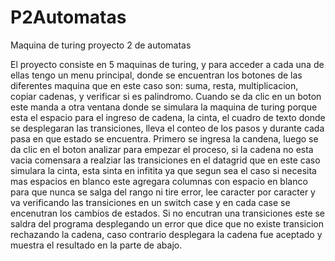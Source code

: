 # P2Automatas
Maquina de turing proyecto 2 de automatas

El proyecto consiste en 5 maquinas de turing, y para acceder a cada una de ellas tengo un menu principal, donde se encuentran los botones de las diferentes maquina que en este caso son: suma, resta, multiplicacion, copiar cadenas, y verificar si es palindromo. Cuando se da clic en un boton este manda a otra ventana donde se simulara la maquina de turing porque esta el espacio para el ingreso de cadena, la cinta, el cuadro de texto donde se desplegaran las transiciones, lleva el conteo de los pasos y durante cada pasa en que estado se encuentra. Primero se ingresa la candena, luego se da clic en el boton analizar para empezar el proceso, si la cadena no esta vacia comensara a realziar las transiciones en el datagrid que en este caso simulara la cinta, esta sinta en infitita ya que segun sea el caso si necesita mas espacios en blanco este agregara columnas con espacio en blanco para que nunca se salga del rango ni tire error, lee caracter por caracter y va verificando las transiciones en un switch case y en cada case se encenutran los cambios de estados. Si no encutran una transiciones este se saldra del programa desplegando un error que dice que no existe transicion rechazando la cadena, caso contrario desplegara la cadena fue aceptado y muestra el resultado en la parte de abajo.
